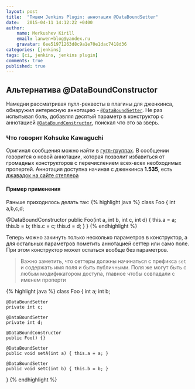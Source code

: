 ```yaml
---
layout: post
title:  "Пишем Jenkins Plugin: аннотация @DataBoundSetter"
date:   2015-04-11 14:12:22 +0400
author:
    name: Merkushev Kirill
    email: lanwen+blog@yandex.ru
    gravatar: 6ee51971263d8c9a1e70e1dac7418d36
categories: [jenkins]
tags: [ci, jenkins, jenkins plugin]
comments: true
published: true
---
```


## Альтернатива @DataBoundConstructor

Намедни рассматривая пулл-реквесты в плагины для дженкинса, обнаружил интересную аннотацию - [`@DataBoundSetter`](http://stapler.kohsuke.org/apidocs/org/kohsuke/stapler/DataBoundSetter.html). 
Не раз испытывая боль, добавляя десятый параметр в конструктор с 
аннотацией [`@DataBoundConstructor`](http://stapler.kohsuke.org/apidocs/org/kohsuke/stapler/DataBoundConstructor.html), 
поискал что это за зверь.

### Что говорит Kohsuke Kawaguchi

Оригинал сообщения можно найти в [гугл-группах](https://groups.google.com/forum/#!msg/jenkinsci-dev/58-DEvuJZWI/5QrxBZRFJ6IJ). 
В сообщении говорится о новой аннотации, которая позволит избавиться от громадных конструкторов с перечислением 
всех-всех необходимых пропертей. Аннотация доступна начиная с дженкинса **1.535**, есть 
[джавадок на сайте степлера](http://stapler.kohsuke.org/apidocs/org/kohsuke/stapler/DataBoundSetter.html)

#### Пример применения

Раньше приходилось делать так: 
{% highlight java %}
class Foo {
   int a,b,c,d;
      
   @DataBoundConstructor
   public Foo(int a, int b, int c, int d) {
        this.a = a;
        this.b = b;
        this.c = c;
        this.d = d;
    }
}
{% endhighlight %}     


Теперь можно закинуть только несколько параметров в конструктор, 
а для остальных параметров пометить аннотацией сеттер или само поле. 
При этом конструктор может остаться вообще без параметров. 

> Важно заметить, что сеттеры должны начинаться с префикса `set` и содержать имя поля и быть публичными. 
Поля же могут быть с любым модификатором доступа, главное чтобы совпадали с именем проперти

{% highlight java %}
class Foo {
    int a;
    int b;
    
    @DataBoundSetter
    private int c;
    
    @DataBoundSetter
    private int d;
      
    @DataBoundConstructor
    public Foo() {}

    @DataBoundSetter
    public void setA(int a) { this.a = a; }
      
    @DataBoundSetter
    public void setC(int b) { this.b = b; }
}
{% endhighlight %}